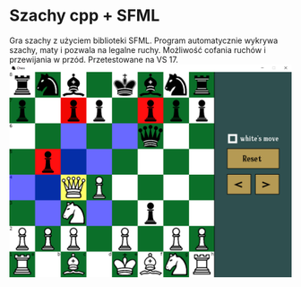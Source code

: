 # Szachy cpp + SFML
Gra szachy z użyciem biblioteki SFML. Program automatycznie wykrywa szachy, maty i pozwala na legalne ruchy. Możliwość cofania ruchów i przewijania w przód. Przetestowane na VS 17.
![alt text](https://github.com/DzikiCzosnek99/Chess/blob/master/game.png?raw=true)

